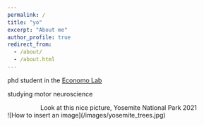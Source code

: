 ```yaml
---
permalink: /
title: "yo"
excerpt: "About me"
author_profile: true
redirect_from: 
  - /about/
  - /about.html
---
```


phd student in the [Economo Lab](https://economolab.org/)

studying motor neuroscience

<center> Look at this nice picture, Yosemite National Park 2021 </center>
![How to insert an image](/images/yosemite_trees.jpg)

